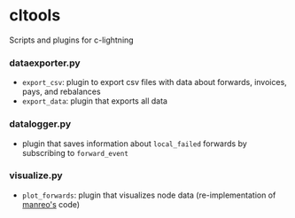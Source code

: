 # cltools

Scripts and plugins for c-lightning


### dataexporter.py
* `export_csv`: plugin to export csv files with data about forwards, invoices, pays, and rebalances
* `export_data`: plugin that exports all data

### datalogger.py
* plugin that saves information about `local_failed` forwards by subscribing to `forward_event`

### visualize.py
* `plot_forwards`: plugin that visualizes node data (re-implementation of [manreo's](https://github.com/manreo/lightning-datascience/tree/main/node_info) code)

